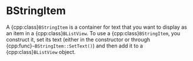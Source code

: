 # BStringItem

A {cpp:class}`BStringItem` is a container for text that you want to display
as an item in a {cpp:class}`BListView`. To use a {cpp:class}`BStringItem`,
you construct it, set its text (either in the constructor or through
{cpp:func}`~BStringItem::SetText()`) and then add it to a
{cpp:class}`BListView` object.
